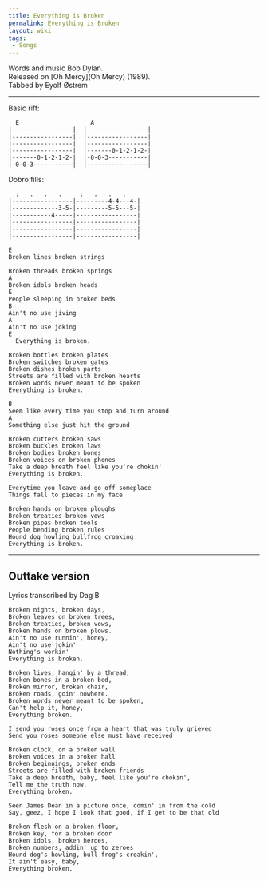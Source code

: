 ```yaml
---
title: Everything is Broken
permalink: Everything is Broken
layout: wiki
tags:
 - Songs
---
```


Words and music Bob Dylan.  
Released on [Oh Mercy](Oh Mercy) (1989).  
Tabbed by Eyolf Østrem

* * * * *

Basic riff:

      E                    A
    |-----------------|  |-----------------|
    |-----------------|  |-----------------|
    |-----------------|  |-----------------|
    |-----------------|  |-------0-1-2-1-2-|
    |-------0-1-2-1-2-|  |-0-0-3-----------|
    |-0-0-3-----------|  |-----------------|

Dobro fills:

      :   .   .   .     :   .   .   .
    |-----------------|---------4-4---4-|
    |-------------3-5-|---------5-5---5-|
    |-----------4-----|-----------------|
    |-----------------|-----------------|
    |-----------------|-----------------|
    |-----------------|-----------------|

    E
    Broken lines broken strings

    Broken threads broken springs
    A
    Broken idols broken heads
    E
    People sleeping in broken beds
    B
    Ain't no use jiving
    A
    Ain't no use joking
    E
      Everything is broken.

    Broken bottles broken plates
    Broken switches broken gates
    Broken dishes broken parts
    Streets are filled with broken hearts
    Broken words never meant to be spoken
    Everything is broken.

    B
    Seem like every time you stop and turn around
    A
    Something else just hit the ground

    Broken cutters broken saws
    Broken buckles broken laws
    Broken bodies broken bones
    Broken voices on broken phones
    Take a deep breath feel like you're chokin'
    Everything is broken.

    Everytime you leave and go off someplace
    Things fall to pieces in my face

    Broken hands on broken ploughs
    Broken treaties broken vows
    Broken pipes broken tools
    People bending broken rules
    Hound dog howling bullfrog croaking
    Everything is broken.

* * * * *

<span id="telltale"></span>

<h2 class="songversion">
Outtake version

</h2>
Lyrics transcribed by Dag B

    Broken nights, broken days,
    Broken leaves on broken trees,
    Broken treaties, broken vows,
    Broken hands on broken plows.
    Ain't no use runnin', honey,
    Ain't no use jokin'
    Nothing's workin'
    Everything is broken.

    Broken lives, hangin' by a thread,
    Broken bones in a broken bed,
    Broken mirror, broken chair,
    Broken roads, goin' nowhere.
    Broken words never meant to be spoken,
    Can't help it, honey,
    Everything broken.

    I send you roses once from a heart that was truly grieved
    Send you roses someone else must have received

    Broken clock, on a broken wall
    Broken voices in a broken hall
    Broken beginnings, broken ends
    Streets are filled with broken friends
    Take a deep breath, baby, feel like you're chokin',
    Tell me the truth now,
    Everything broken.

    Seen James Dean in a picture once, comin' in from the cold
    Say, geez, I hope I look that good, if I get to be that old

    Broken flesh on a broken floor,
    Broken key, for a broken door
    Broken idols, broken heroes,
    Broken numbers, addin' up to zeroes
    Hound dog's howling, bull frog's croakin',
    It ain't easy, baby,
    Everything broken.
